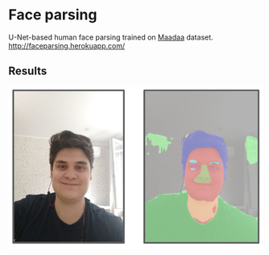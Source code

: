 # Face parsing

U-Net-based human face parsing trained on [Maadaa](https://maadaa.ai/cvpr2021-short-video-face-parsing-challenge/) dataset.  
http://faceparsing.herokuapp.com/

## Results

![Result](https://github.com/bsuleymanov/face-parsing/blob/main/me%20pred.png "Result")



